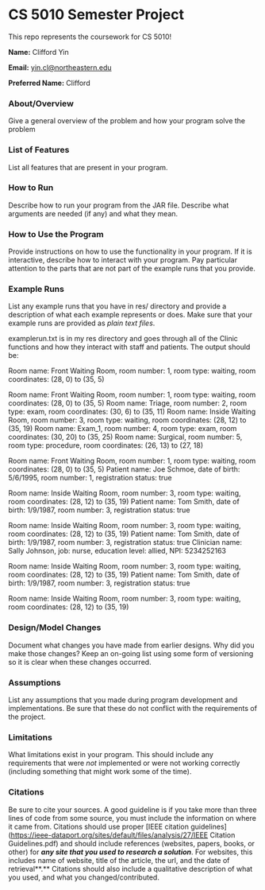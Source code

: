 # CS 5010 Semester Project

This repo represents the coursework for CS 5010!

**Name:** Clifford Yin

**Email:** yin.cl@northeastern.edu

**Preferred Name:** Clifford



### About/Overview

Give a general overview of the problem and how your program solve the problem



### List of Features

List all features that are present in your program.



### How to Run

Describe how to run your program from the JAR file. Describe what arguments are needed (if any) and what they mean.



### How to Use the Program

Provide instructions on how to use the functionality in your program. If it is interactive, describe how to interact with your program. Pay particular attention to the parts that are not part of the example runs that you provide.



### Example Runs

List any example runs that you have in res/ directory and provide a description of what each example represents or does. Make sure that your example runs are provided as *plain text files*.

examplerun.txt is in my res directory and goes through all of the Clinic functions and how they interact with staff and patients. The output should be:

Room name: Front Waiting Room, room number: 1, room type: waiting, room coordinates: (28, 0) to (35, 5) 

Room name: Front Waiting Room, room number: 1, room type: waiting, room coordinates: (28, 0) to (35, 5) 
Room name: Triage, room number: 2, room type: exam, room coordinates: (30, 6) to (35, 11) 
Room name: Inside Waiting Room, room number: 3, room type: waiting, room coordinates: (28, 12) to (35, 19) 
Room name: Exam_1, room number: 4, room type: exam, room coordinates: (30, 20) to (35, 25) 
Room name: Surgical, room number: 5, room type: procedure, room coordinates: (26, 13) to (27, 18) 

Room name: Front Waiting Room, room number: 1, room type: waiting, room coordinates: (28, 0) to (35, 5) 
Patient name: Joe Schmoe, date of birth: 5/6/1995, room number: 1, registration status: true

Room name: Inside Waiting Room, room number: 3, room type: waiting, room coordinates: (28, 12) to (35, 19) 
Patient name: Tom Smith, date of birth: 1/9/1987, room number: 3, registration status: true

Room name: Inside Waiting Room, room number: 3, room type: waiting, room coordinates: (28, 12) to (35, 19) 
Patient name: Tom Smith, date of birth: 1/9/1987, room number: 3, registration status: true
Clinician name: Sally Johnson, job: nurse, education level: allied, NPI: 5234252163

Room name: Inside Waiting Room, room number: 3, room type: waiting, room coordinates: (28, 12) to (35, 19) 
Patient name: Tom Smith, date of birth: 1/9/1987, room number: 3, registration status: true

Room name: Inside Waiting Room, room number: 3, room type: waiting, room coordinates: (28, 12) to (35, 19) 



### Design/Model Changes

Document what changes you have made from earlier designs. Why did you make those changes? Keep an on-going list using some form of versioning so it is clear when these changes occurred.



### Assumptions

List any assumptions that you made during program development and implementations. Be sure that these do not conflict with the requirements of the project.



### Limitations

What limitations exist in your program. This should include any requirements that were *not* implemented or were not working correctly (including something that might work some of the time).



### Citations

Be sure to cite your sources. A good guideline is if you take more than three lines of code from some source, you must include the information on where it came from. Citations should use proper [IEEE citation guidelines](https://ieee-dataport.org/sites/default/files/analysis/27/IEEE Citation Guidelines.pdf) and should include references (websites, papers, books, or other) for ***any site that you used to research a solution***. For websites, this includes name of website, title of the article, the url, and the date of retrieval**.** Citations should also include a qualitative description of what you used, and what you changed/contributed.



